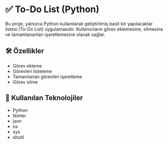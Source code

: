 # ✅ To-Do List (Python)

Bu proje, yalnızca Python kullanılarak geliştirilmiş basit bir yapılacaklar listesi (To-Do List) uygulamasıdır. Kullanıcıların görev eklemesine, silmesine ve tamamlananları işaretlemesine olanak sağlar.

## 🛠️ Özellikler

- Görev ekleme
- Görevleri listeleme
- Tamamlanan görevleri işaretleme
- Görev silme

## 📂 Kullanılan Teknolojiler

- Python 
- tkinter 
- json
- os
- sys
- shutil


